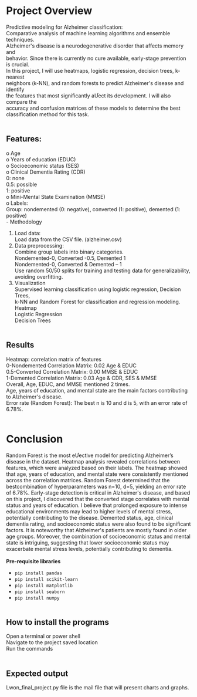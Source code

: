 # Project Overview

Predictive modeling for Alzheimer classification: </BR>
Comparative analysis of machine learning algorithms and ensemble techniques.</BR>
Alzheimer's disease is a neurodegenerative disorder that affects memory and </BR>
behavior. Since there is currently no cure available, early-stage prevention is crucial. </BR>
In this project, I will use heatmaps, logistic regression, decision trees, k-nearest </BR>
neighbors (k-NN), and random forests to predict Alzheimer's disease and identify </BR>
the features that most significantly aƯect its development. I will also compare the </BR>
accuracy and confusion matrices of these models to determine the best </BR>
classification method for this task. </BR></BR>

## Features: 
o Age </BR>
o Years of education (EDUC) </BR>
o Socioeconomic status (SES) </BR>
o Clinical Dementia Rating (CDR) </BR>
     0: none </BR>
     0.5: possible </BR>
     1: positive </BR>
o Mini-Mental State Examination (MMSE) </BR>
o Labels:</BR>
    Group: nondemented (0: negative), converted (1: positive), demented (1: positive)</BR>
    - Methodology </BR>
1. Load data: </BR>
Load data from the CSV file. (alzheimer.csv) </BR>
2. Data preprocessing: </BR>
  Combine group labels into binary categories. </BR>
  Nondemented-0, Converted -0.5, Demented 1 </BR>
  Nondemented-0, Converted & Demented – 1 </BR>
  Use random 50/50 splits for training and testing data for generalizability, avoiding overfitting. </BR>
3. Visualization </BR>
Supervised learning classification using logistic regression, Decision Trees, </BR>
k-NN and Random Forest for classification and regression modeling. </BR>
  Heatmap</BR>
  Logistic Regression </BR>
  Decision Trees</BR></BR>

## Results </BR>
 Heatmap: correlation matrix of features </BR>
 0-Nondemented Correlation Matrix: 0.02 Age & EDUC </BR>
0.5-Converted Correlation Matrix: 0.00 MMSE & EDUC </BR>
1-Demented Correlation Matrix: 0.03 Age & CDR, SES & MMSE</BR>
Overall, Age, EDUC, and MMSE mentioned 2 times. </BR>
Age, years of education, and mental state are the main factors contributing to Alzheimer's disease. </BR>
Error rate (Random Forest): The best n is 10 and d is 5, with an error rate of 6.78%. </BR></BR>
# Conclusion </BR>
Random Forest is the most eƯective model for predicting Alzheimer’s disease in the dataset. Heatmap analysis revealed correlations between 
features, which were analyzed based on their labels. The heatmap showed that age, years of education, and mental state were consistently mentioned 
across the correlation matrices. Random Forest determined that the bestcombination of hyperparameters was n=10, d=5, yielding an error rate of 6.78%.
Early-stage detection is critical in Alzheimer's disease, and based on this project, I discovered that the converted stage correlates with mental status
and years of education. I believe that prolonged exposure to intense educational environments may lead to higher levels of mental stress,
potentially contributing to the disease. Demented status, age, clinical dementia rating, and socioeconomic status were also found to be significant 
factors. It is noteworthy that Alzheimer's patients are mostly found in older age groups. Moreover, the combination of socioeconomic status and mental
state is intriguing, suggesting that lower socioeconomic status may exacerbate mental stress levels, potentially contributing to dementia. 
</BR>
</BR>
**Pre-requisite libraries**</BR>

* `pip install pandas` </BR>
* `pip install scikit-learn` </BR>
* `pip install matplotlib`</BR>
* `pip install seaborn`</BR>
* `pip install numpy` </BR></BR>

## How to install the programs

Open a terminal or power shell</BR>
Navigate to the project saved location</BR>
Run the commands</BR></BR>

## Expected output
Lwon_final_project.py file is the mail file that will present charts and graphs. 



